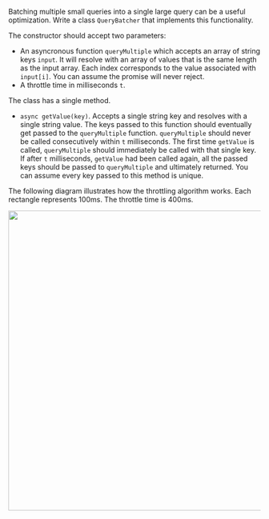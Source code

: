 Batching multiple small queries into a single large query can be a useful optimization. Write a class `QueryBatcher` that implements this functionality.

The constructor should accept two parameters:

- An asyncronous function `queryMultiple` which accepts an array of string keys `input`. It will resolve with an array of values that is the same length as the input array. Each index corresponds to the value associated with `input[i]`. You can assume the promise will never reject.
- A throttle time in milliseconds `t`.

The class has a single method.

- `async getValue(key)`. Accepts a single string key and resolves with a single string value. The keys passed to this function should eventually get passed to the `queryMultiple` function. `queryMultiple` should never be called consecutively within `t` milliseconds. The first time `getValue` is called, `queryMultiple` should immediately be called with that single key. If after `t` milliseconds, `getValue` had been called again, all the passed keys should be passed to `queryMultiple` and ultimately returned. You can assume every key passed to this method is unique.

The following diagram illustrates how the throttling algorithm works. Each rectangle represents 100ms. The throttle time is 400ms.

<div align='center' class='centeredImageDiv'>
  <img width='600px' src={require('@site/static/img/lc/2756-f1.png').default} />
</div>